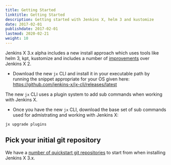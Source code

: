 ```yaml
---
title: Getting Started 
linktitle: Getting Started
description: Getting started with Jenkins X, helm 3 and kustomize
date: 2017-02-01
publishdate: 2017-02-01
lastmod: 2020-02-21
weight: 10
---
```


Jenkins X 3.x alpha includes a new install approach which uses tools like helm 3, kpt, kustomize and includes a number of [improvements](/docs/v3/about/benefits/) over Jenkins X 2.

- Download the new `jx` CLI and install it in your executable path by running the snippet appropriate for your OS given here: https://github.com/jenkins-x/jx-cli/releases/latest

The new `jx` CLI uses a plugin system to add sub commands when working with Jenkins X.

- Once you have the new `jx` CLI, download the base set of sub commands used for admistrating and working with Jenkins X:

```bash
jx upgrade plugins
```

## Pick your initial git repository

We have a [number of quickstart git repositories](https://github.com/jx3-gitops-repositories) to start from when installing Jenkins X 3.x.

